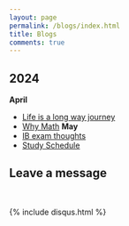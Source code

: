 ```yaml
---
layout: page
permalink: /blogs/index.html
title: Blogs
comments: true
---
```


## 2024
**April**
- [Life is a long way journey](http:///Sam-superlab.github.io/blogs/Blog-Lifejourney/)
- [Why Math](http://Sam-superlab.github.io/blogs/Blog-Math1st/)
**May**
- [IB exam thoughts](http://Sam-superlab.github.io/blogs/Blog-IBlife/)
- [Study Schedule](http://Sam-superlab.github.io/blogs/Study-schedule/)
## Leave a message
<br>

{% include disqus.html %} 

<br>